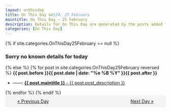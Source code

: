 ```yaml
---
layout: onthisday
title: On This Day &#124; 25 February
maintitle: On This Day — 25 February
description: Details for On This Day are generated by the posts added to the website so the content is subject to changes/updates over time.
categories: [On This Day]
---
```


{% if site.categories.OnThisDay25February == null %}
<h3>Sorry no known details for today</h3>
{% else %}
{% for post in site.categories.OnThisDay25February reversed %}
<strong>{{ post.before }}{{ post.date | date: "%e %B %Y" }}{{ post.after }}</strong>
<ul>
<li> ——: <a class="{{ post.class }}" href="{{ post.url }}"><strong>{{ post.maintitle }}</strong> - {{ post.post_description }}</a></li>
</ul>
{% endfor %}
{% endif %}
<br />
<div style="background-color: #f3f3f3; padding: 10px; border-radius: 5px; text-align: center; display: flex; justify-content: space-evenly;">
<a href="/onthisday/02/02-24">« Previous Day</a>
<span style="visibility:hidden;">[ Visit Leap Year February 29 ]</span>
<a href="/onthisday/02/02-26">Next Day »</a>
</div>
